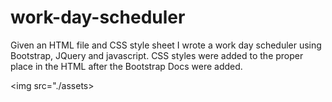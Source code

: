 # work-day-scheduler

Given an HTML file and CSS style sheet I wrote a work day scheduler using Bootstrap, JQuery and javascript. CSS styles were added to the proper place in the HTML after the Bootstrap Docs were added.

<img src="./assets>